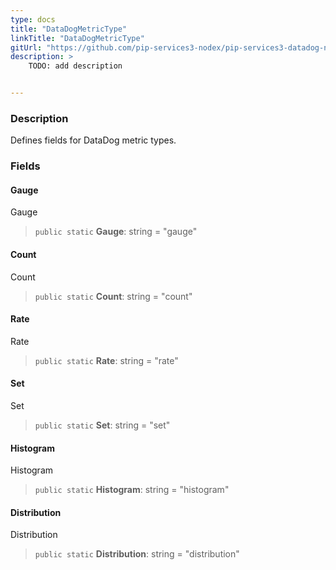 ```yaml
---
type: docs
title: "DataDogMetricType"
linkTitle: "DataDogMetricType"
gitUrl: "https://github.com/pip-services3-nodex/pip-services3-datadog-nodex"
description: >
    TODO: add description


---
```


### Description

Defines fields for DataDog metric types.


### Fields

<span class="hide-title-link">

#### Gauge
Gauge
> `public static` **Gauge**: string = "gauge"
#### Count
Count
> `public static` **Count**: string = "count"
#### Rate
Rate
> `public static` **Rate**: string = "rate"
#### Set
Set
> `public static` **Set**: string = "set"
#### Histogram
Histogram
> `public static` **Histogram**: string = "histogram"
#### Distribution
Distribution
> `public static` **Distribution**: string = "distribution"

</span>
